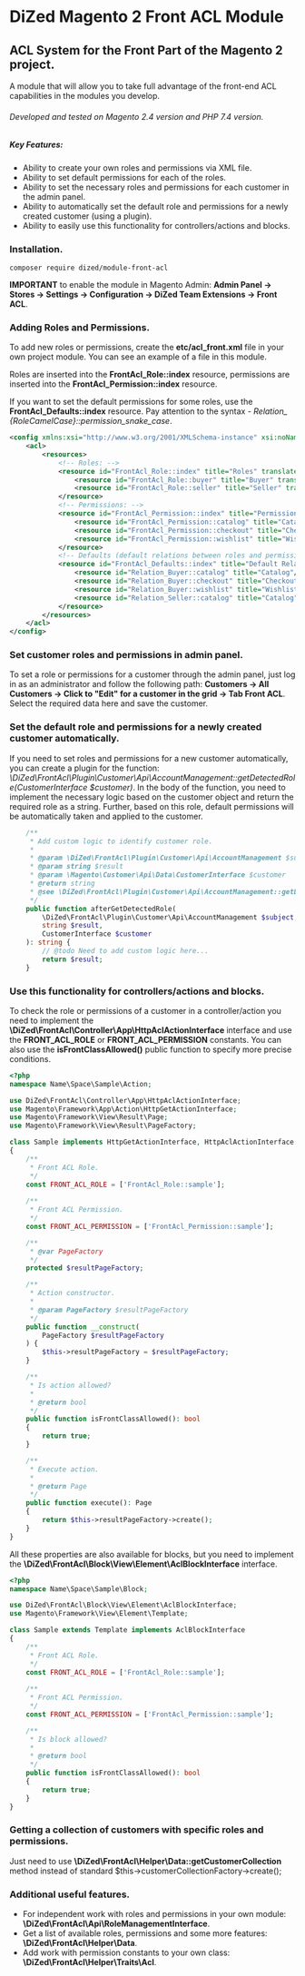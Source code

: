 # DiZed Magento 2 Front ACL Module

## ACL System for the Front Part of the Magento 2 project.

A module that will allow you to take full advantage of the front-end ACL capabilities in the modules you develop.

###### Developed and tested on Magento 2.4 version and PHP 7.4 version.

##### Key Features:

- Ability to create your own roles and permissions via XML file.
- Ability to set default permissions for each of the roles.
- Ability to set the necessary roles and permissions for each customer in the admin panel.
- Ability to automatically set the default role and permissions for a newly created customer (using a plugin).
- Ability to easily use this functionality for controllers/actions and blocks.

### Installation.

```code
composer require dized/module-front-acl
```

**IMPORTANT** to enable the module in Magento Admin: **Admin Panel -> Stores -> Settings -> Configuration -> DiZed Team Extensions -> Front ACL**.

### Adding Roles and Permissions.

To add new roles or permissions, create the **etc/acl_front.xml** file in your own project module. You can see an example of a file in this module.

Roles are inserted into the **FrontAcl_Role::index** resource, permissions are inserted into the **FrontAcl_Permission::index** resource.

If you want to set the default permissions for some roles, use the **FrontAcl_Defaults::index** resource. Pay attention to the syntax - *Relation_ {RoleCamelCase}::permission_snake_case*.

```xml
<config xmlns:xsi="http://www.w3.org/2001/XMLSchema-instance" xsi:noNamespaceSchemaLocation="urn:magento:framework:Acl/etc/acl.xsd">
    <acl>
        <resources>
            <!-- Roles: -->
            <resource id="FrontAcl_Role::index" title="Roles" translate="title">
                <resource id="FrontAcl_Role::buyer" title="Buyer" translate="title"/>
                <resource id="FrontAcl_Role::seller" title="Seller" translate="title"/>
            </resource>
            <!-- Permissions: -->
            <resource id="FrontAcl_Permission::index" title="Permissions" translate="title">
                <resource id="FrontAcl_Permission::catalog" title="Catalog" translate="title"/>
                <resource id="FrontAcl_Permission::checkout" title="Checkout" translate="title"/>
                <resource id="FrontAcl_Permission::wishlist" title="Wishlist" translate="title"/>
            </resource>
            <!-- Defaults (default relations between roles and permissions): -->
            <resource id="FrontAcl_Defaults::index" title="Default Relations" translate="title">
                <resource id="Relation_Buyer::catalog" title="Catalog"/>
                <resource id="Relation_Buyer::checkout" title="Checkout"/>
                <resource id="Relation_Buyer::wishlist" title="Wishlist"/>
                <resource id="Relation_Seller::catalog" title="Catalog"/>
            </resource>
        </resources>
    </acl>
</config>
```

### Set customer roles and permissions in admin panel.

To set a role or permissions for a customer through the admin panel, just log in as an administrator and follow the following path: **Customers -> All Customers -> Click to "Edit" for a customer in the grid -> Tab Front ACL**. Select the required data here and save the customer.

### Set the default role and permissions for a newly created customer automatically.

If you need to set roles and permissions for a new customer automatically, you can create a plugin for the function: *\DiZed\FrontAcl\Plugin\Customer\Api\AccountManagement::getDetectedRole(CustomerInterface $customer)*. In the body of the function, you need to implement the necessary logic based on the customer object and return the required role as a string. Further, based on this role, default permissions will be automatically taken and applied to the customer.

```php
    /**
     * Add custom logic to identify customer role.
     *
     * @param \DiZed\FrontAcl\Plugin\Customer\Api\AccountManagement $subject
     * @param string $result
     * @param \Magento\Customer\Api\Data\CustomerInterface $customer
     * @return string
     * @see \DiZed\FrontAcl\Plugin\Customer\Api\AccountManagement::getDetectedRole
     */
    public function afterGetDetectedRole(
        \DiZed\FrontAcl\Plugin\Customer\Api\AccountManagement $subject,
        string $result,
        CustomerInterface $customer
    ): string {
        // @todo Need to add custom logic here...
        return $result;
    }
```

### Use this functionality for controllers/actions and blocks.

To check the role or permissions of a customer in a controller/action you need to implement the **\DiZed\FrontAcl\Controller\App\HttpAclActionInterface** interface and use the **FRONT_ACL_ROLE** or **FRONT_ACL_PERMISSION** constants. You can also use the **isFrontClassAllowed()** public function to specify more precise conditions.

```php
<?php
namespace Name\Space\Sample\Action;

use DiZed\FrontAcl\Controller\App\HttpAclActionInterface;
use Magento\Framework\App\Action\HttpGetActionInterface;
use Magento\Framework\View\Result\Page;
use Magento\Framework\View\Result\PageFactory;

class Sample implements HttpGetActionInterface, HttpAclActionInterface
{
    /**
     * Front ACL Role.
     */
    const FRONT_ACL_ROLE = ['FrontAcl_Role::sample'];
    
    /**
     * Front ACL Permission.
     */
    const FRONT_ACL_PERMISSION = ['FrontAcl_Permission::sample'];

    /**
     * @var PageFactory
     */
    protected $resultPageFactory;

    /**
     * Action constructor.
     *
     * @param PageFactory $resultPageFactory
     */
    public function __construct(
        PageFactory $resultPageFactory
    ) {
        $this->resultPageFactory = $resultPageFactory;
    }

    /**
     * Is action allowed?
     *
     * @return bool
     */
    public function isFrontClassAllowed(): bool
    {
        return true;
    }

    /**
     * Execute action.
     *
     * @return Page
     */
    public function execute(): Page
    {
        return $this->resultPageFactory->create();
    }
}
```

All these properties are also available for blocks, but you need to implement the **\DiZed\FrontAcl\Block\View\Element\AclBlockInterface** interface.

```php
<?php
namespace Name\Space\Sample\Block;

use DiZed\FrontAcl\Block\View\Element\AclBlockInterface;
use Magento\Framework\View\Element\Template;

class Sample extends Template implements AclBlockInterface
{
    /**
     * Front ACL Role.
     */
    const FRONT_ACL_ROLE = ['FrontAcl_Role::sample'];
    
    /**
     * Front ACL Permission.
     */
    const FRONT_ACL_PERMISSION = ['FrontAcl_Permission::sample'];

    /**
     * Is block allowed?
     *
     * @return bool
     */
    public function isFrontClassAllowed(): bool
    {
        return true;
    }
}
```

### Getting a collection of customers with specific roles and permissions.

Just need to use **\DiZed\FrontAcl\Helper\Data::getCustomerCollection** method instead of standard $this->customerCollectionFactory->create();

### Additional useful features.

- For independent work with roles and permissions in your own module: **\DiZed\FrontAcl\Api\RoleManagementInterface**.
- Get a list of available roles, permissions and some more features: **\DiZed\FrontAcl\Helper\Data**.
- Add work with permission constants to your own class: **\DiZed\FrontAcl\Helper\Traits\Acl**.

